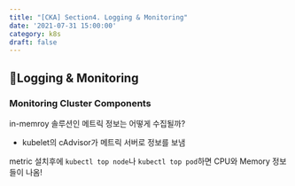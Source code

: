```yaml
---
title: "[CKA] Section4. Logging & Monitoring"
date: '2021-07-31 15:00:00'
category: k8s
draft: false
---
```


## 📌Logging & Monitoring

### Monitoring Cluster Components
in-memroy 솔루션인 메트릭 정보는 어떻게 수집될까?
- kubelet의 cAdvisor가 메트릭 서버로 정보를 보냄

metric 설치후에 `kubectl top node`나 `kubectl top pod`하면 CPU와 Memory 정보들이 나옴!
